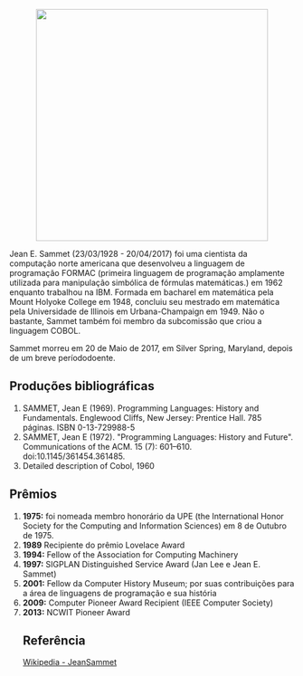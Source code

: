 <p  align="center">
<img  src="https://ieeecs-media.computer.org/wp-media/2018/03/29214939/jeansammet-e1522360220997.jpg"  heigth="570"  width="410"/><p/>

<p>Jean E. Sammet (23/03/1928 - 20/04/2017) foi uma cientista da computação norte americana que desenvolveu a linguagem de programação FORMAC (primeira linguagem de programação amplamente utilizada para manipulação simbólica de fórmulas matemáticas.) em 1962 enquanto trabalhou na IBM. Formada em bacharel em matemática pela Mount Holyoke College em 1948, concluiu seu mestrado em matemática pela Universidade de Illinois em Urbana-Champaign em 1949. Não o bastante, Sammet também foi membro da subcomissão que criou a linguagem COBOL.</p>

<p>Sammet morreu em 20 de Maio de 2017, em Silver Spring, Maryland, depois de um breve períododoente.<br>

<h2><b>Produções bibliográficas</b></h2>
<ol>
<li>SAMMET, Jean E (1969). Programming Languages: History and Fundamentals. Englewood Cliffs, New Jersey: Prentice Hall. 785 páginas. ISBN 0-13-729988-5</li>
<li>SAMMET, Jean E (1972). "Programming Languages: History and Future". Communications of the ACM. 15 (7): 601–610. doi:10.1145/361454.361485.</li> 
<li>Detailed description of Cobol, 1960</li>
</ol>

<h2><b>Prêmios</b></h2>
<ol>
<li><b>1975:</b> foi nomeada membro honorário da UPE (the International Honor Society for the Computing and Information Sciences) em 8 de Outubro de 1975.</li>
<li><b>1989</b> Recipiente do prêmio Lovelace Award</li>
<li><b>1994:</b> Fellow of the Association for Computing Machinery</li>
<li><b>1997:</b> SIGPLAN Distinguished Service Award (Jan Lee e Jean E. Sammet)</li>
<li><b>2001:</b> Fellow da Computer History Museum; por suas contribuições para a área de linguagens de programação e sua história</li>
<li><b>2009:</b> Computer Pioneer Award Recipient (IEEE Computer Society)</li>
<li><b>2013:</b> NCWIT Pioneer Award</li>

<h2><b>Referência</b></h2>
<a href="https://pt.wikipedia.org/wiki/Jean_E._Sammet#Trabalho">Wikipedia - JeanSammet</a>




